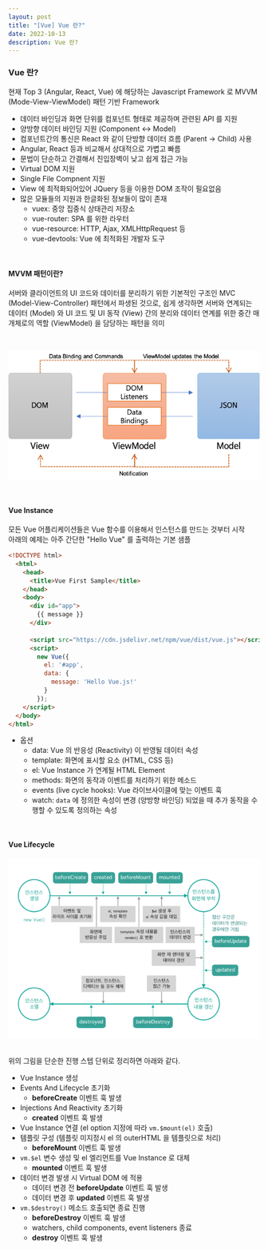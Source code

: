 ```yaml
---
layout: post
title: "[Vue] Vue 란?"
date: 2022-10-13
description: Vue 란?
---
```


### Vue 란?

현재 Top 3 (Angular, React, Vue) 에 해당하는 Javascript Framework 로 MVVM (Mode-View-ViewModel) 패턴 기반 Framework
<br>

 - 데이터 바인딩과 화면 단위를 컴포넌트 형태로 제공하며 관련된 API 를 지원
 - 양방향 데이터 바인딩 지원 (Component <-> Model)
 - 컴포넌트간의 통신은 React 와 같이 단방향 데이터 흐름 (Parent -> Child) 사용
 - Angular, React 등과 비교해서 상대적으로 가볍고 빠름
 - 문법이 단순하고 간결해서 진입장벽이 낮고 쉽게 접근 가능
 - Virtual DOM 지원
 - Single File Compnent 지원
 - View 에 최적화되어있어 JQuery 등을 이용한 DOM 조작이 필요없음
 - 많은 모듈들의 지원과 한글화된 정보들이 많이 존재
   - vuex: 중앙 집중식 상태관리 저장소
   - vue-router: SPA 를 위한 라우터
   - vue-resource: HTTP, Ajax, XMLHttpRequest 등
   - vue-devtools: Vue 에 최적화된 개발자 도구

<br>

#### MVVM 패턴이란?

서버와 클라이언트의 UI 코드와 데이터를 분리하기 위한 기본적인 구조인 MVC (Model-View-Controller) 패턴에서 파생된 것으로, 쉽게 생각하면 서버와 연계되는 데이터 (Model) 와 UI 코드 및 UI 동작 (View) 간의 분리와 데이터 연계를 위한 중간 매개체로의 역할 (ViewModel) 을 담당하는 패턴을 의미

<br>

![제목](/assets/img/vue-mvvm.png)

<br>

#### Vue Instance
모든 Vue 어플리케이션들은 Vue 함수를 이용해서 인스턴스를 만드는 것부터 시작
<br>
아래의 예제는 아주 간단한 "Hello Vue" 를 출력하는 기본 샘플

```html
<!DOCTYPE html>
  <html>
    <head>
      <title>Vue First Sample</title>
    </head>
    <body>
      <div id="app">
        {{ message }}
      </div>

      <script src="https://cdn.jsdelivr.net/npm/vue/dist/vue.js"></script>
      <script>
        new Vue({
          el: '#app',
          data: {
            message: 'Hello Vue.js!'
          }
        });
    </script>
  </body>
</html>
```
- 옵션
  - data: Vue 의 반응성 (Reactivity) 이 반영될 데이터 속성
  - template: 화면에 표시할 요소 (HTML, CSS 등)
  - el: Vue Instance 가 연계될 HTML Element
  - methods: 화면의 동작과 이벤트를 처리하기 위한 메소드
  - events (live cycle hooks): Vue 라이브사이클에 맞는 이벤트 훅
  - watch: `data` 에 정의한 속성이 변경 (양방향 바인딩) 되었을 때 추가 동작을 수행할 수 있도록 정의하는 속성

<br>

#### Vue Lifecycle
![제목](/assets/img/vue-lifecycle.png)

<br>
위의 그림을 단순한 진행 스텝 단위로 정리하면 아래와 같다.
<br>

- Vue Instance 생성
- Events And Lifecycle 초기화
  - **beforeCreate** 이벤트 훅 발생
- Injections And Reactivity 초기화
  - **created** 이벤트 훅 발생
- Vue Instance 연결 (el option 지정에 따라 `vm.$mount(el)` 호출)
- 템플릿 구성 (템플릿 미지정시 el 의 outerHTML 을 템플릿으로 처리)
  - **beforeMount** 이벤트 훅 발생
- `vm.$el` 변수 생성 및 el 엘리먼트를 Vue Instance 로 대체
  - **mounted** 이벤트 훅 발생
- 데이터 변경 발생 시 Virtual DOM 에 적용
  - 데이터 변경 전 **beforeUpdate** 이벤트 훅 발생
  - 데이터 변경 후 **updated** 이벤트 훅 발생
- `vm.$destroy()` 메소드 호출되면 종료 진행
  - **beforeDestroy** 이벤트 훅 발생
  - watchers, child components, event listeners 종료
  - **destroy** 이벤트 훅 발생
